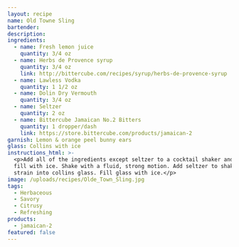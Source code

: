 ```yaml
---
layout: recipe
name: Old Towne Sling
bartender:
description:
ingredients:
  - name: Fresh lemon juice
    quantity: 3/4 oz
  - name: Herbs de Provence syrup
    quantity: 3/4 oz
    link: http://bittercube.com/recipes/syrup/herbs-de-provence-syrup
  - name: Lawless Vodka
    quantity: 1 1/2 oz
  - name: Dolin Dry Vermouth
    quantity: 3/4 oz
  - name: Seltzer
    quantity: 2 oz
  - name: Bittercube Jamaican No.2 Bitters
    quantity: 1 dropper/dash
    link: https://store.bittercube.com/products/jamaican-2
garnish: Lemon & orange peel bunny ears
glass: Collins with ice
instructions_html: >-
  <p>Add all of the ingredients except seltzer to a cocktail shaker and then
  fill with ice. Shake with a fluid, strong motion. Add seltzer to shaker and
  strain into collins glass. Fill glass with ice.</p>
image: /uploads/recipes/Olde_Town_Sling.jpg
tags:
  - Herbaceous
  - Savory
  - Citrusy
  - Refreshing
products:
  - jamaican-2
featured: false
---
```



